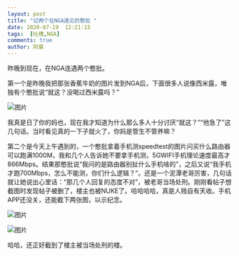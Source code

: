 ```yaml
---
layout: post
title: "记两个在NGA遇见的憨批 "
date: 2020-07-19  12:21:15
tags:  [吐槽,NGA]
comments: true
author: 阿晨
---
```

昨晚到现在，在NGA连遇两个憨批。

第一个是昨晚我把那张香蕉牛奶的图片发到NGA后，下面很多人说像西米露，唯独有个憨批说“就这？没喝过西米露吗？”

![图片](https://tva1.sinaimg.cn/large/005SoGeUly1ggw6ucuowhj30nd02r3ye.jpg)

我真是日了你的妈也，现在我才知道为什么那么多人十分讨厌“就这？”“他急了”这几句话。当时看见真的一下子就火了，你妈是管生不管养嘛？

第二个是今天上午遇到的，一个憨批拿着手机测speedtest的图片问买什么路由器可以跑满1000M，我和几个人告诉她不要拿手机测，5GWIFI手机理论速度最高才866Mbps。结果那憨批说“我问的是路由器别扯什么手机啥的”，之后又说“我手机才跑700Mbps，怎么不能测，你们什么逻辑？”。还是一个泥潭老哥厉害，几句话就让她说出心里话：“那几个人回复的态度不对”，被老哥当场处刑。刚刚看帖子想截图时发现帖子被删了，楼主也被NUKE了。哈哈哈哈，真是人贱自有天收。手机APP还没关，还能截下两张图，以示纪念。

![图片](https://tvax3.sinaimg.cn/large/005SoGeUly1ggw6shr938j30u01o0k30.jpg) 

![图片](https://tvax4.sinaimg.cn/large/005SoGeUly1ggw6rykkmpj30u01o04bo.jpg)

哈哈，还正好截到了楼主被当场处刑的楼。

